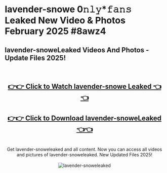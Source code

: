 # lavender-snowe 0𝚗𝚕𝚢*𝚏𝚊𝚗𝚜 Leaked New Video & Photos February 2025 #8awz4

<h2>lavender-snoweLeaked Videos And Photos - Update Files 2025!</h2>
<br>
<div align="center">
<h2><a href="https://mediaupload.pro?title=lavender-snowe&ref=11F" rel="nofollow">👉👉 Click to Watch lavender-snowe Leaked 👈👈</a></h2>
<h2><a href="https://mediaupload.pro?title=lavender-snowe&ref=11F" rel="nofollow">👉👉 Click to Download lavender-snoweLeaked 👈👈</a></h2>
<br>
Get lavender-snoweleaked and all content. Now you can access all videos and pictures of lavender-snoweleaked. New Updated Files 2025!
<br>
<br>
<a href="https://mediaupload.pro?title=lavender-snowe&ref=11F" rel="nofollow" data-target="animated-image.originalLink"><img src="https://i.ibb.co/Gkj2r4b/banner.png" alt="lavender-snoweleaked" style="max-width: 100%; display: inline-block;" data-target="animated-image.originalImage"></a>
</div>
<br>

